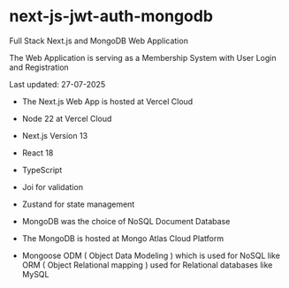 # next-js-jwt-auth-mongodb

Full Stack Next.js and MongoDB Web Application

The Web Application is serving as a Membership System with User Login and Registration

Last updated: 27-07-2025
                
- The Next.js Web App is hosted at Vercel Cloud
               
- Node 22 at Vercel Cloud
                
- Next.js Version 13
                 
- React 18
                  
- TypeScript
                
- Joi for validation
                  
- Zustand for state management
               
- MongoDB was the choice of NoSQL Document Database
                    
- The MongoDB is hosted at Mongo Atlas Cloud Platform

- Mongoose ODM ( Object Data Modeling ) which is used for NoSQL like ORM ( Object Relational mapping ) used for Relational databases like MySQL
                
              




